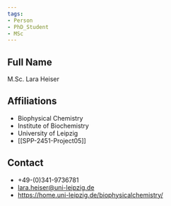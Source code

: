 ```yaml
---
tags: 
- Person
- PhD_Student
- MSc
---
```

## Full Name
M.Sc. Lara Heiser

## Affiliations
- Biophysical Chemistry
- Institute of Biochemistry
- University of Leipzig
- [[SPP-2451-Project05]]
## Contact
- +49-(0)341-9736781
- lara.heiser@uni-leipzig.de
- https://home.uni-leipzig.de/biophysicalchemistry/
